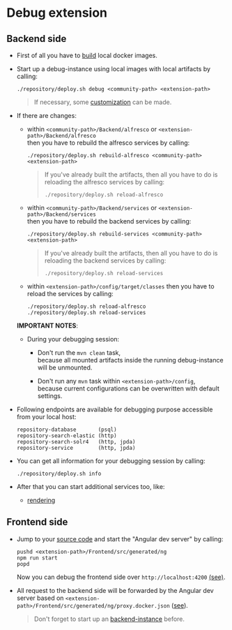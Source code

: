 # Debug extension

## Backend side 
  
- First of all you have to [build](../../build/README.md) local docker images.

- Start up a debug-instance using local images with local artifacts by calling:

  ```
  ./repository/deploy.sh debug <community-path> <extension-path>
  ```       

  > If necessary, some [customization](../../../../common/README.md#customization) can be made. 
  
- If there are changes:

  * within `<community-path>/Backend/alfresco` or `<extension-path>/Backend/alfresco`  
    then you have to rebuild the alfresco services by calling:
  
    ```
    ./repository/deploy.sh rebuild-alfresco <community-path> <extension-path>
    ```       

    > If you've already built the artifacts,
      then all you have to do is reloading the alfresco services by calling: 
    > ```
    > ./repository/deploy.sh reload-alfresco 
    > ```       

  * within `<community-path>/Backend/services` or `<extension-path>/Backend/services`  
    then you have to rebuild the backend services by calling:
  
    ```
    ./repository/deploy.sh rebuild-services <community-path> <extension-path>
    ```       

    > If you've already built the artifacts,
      then all you have to do is reloading the backend services by calling: 
    > ```
    > ./repository/deploy.sh reload-services 
    > ```       

  * within `<extension-path>/config/target/classes`
    then you have to reload the services by calling:
  
    ```
    ./repository/deploy.sh reload-alfresco
    ./repository/deploy.sh reload-services
    ```       
           
  **IMPORTANT NOTES**:  
  
  * During your debugging session:
  
    - Don't run the `mvn clean` task,  
      because all mounted artifacts inside the running debug-instance will be unmounted.  

    - Don't run any `mvn` task within `<extension-path>/config`,  
      because current configurations can be overwritten with default settings.       
  
- Following endpoints are available for debugging purpose accessible from your local host:

  ```
  repository-database       (psql)
  repository-search-elastic (http)
  repository-search-solr4   (http, jpda)
  repository-service        (http, jpda)
  ```

- You can get all information for your debugging session by calling:

  ```
  ./repository/deploy.sh info
  ```

- After that you can start additional services too, like:

  *  [rendering](../../../rendering/startup)       

## Frontend side

- Jump to your [source code](../../prerequisites/README.md#source-code) and start the "Angular dev server" by calling:  

  ```
  pushd <extension-path>/Frontend/src/generated/ng
  npm run start
  popd
  ```       

  Now you can debug the frontend side over `http://localhost:4200` [(see)](https://code.visualstudio.com/docs/nodejs/angular-tutorial#_debugging-angular).  
   
- All request to the backend side will be forwarded by the Angular dev server
  based on `<extension-path>/Frontend/src/generated/ng/proxy.docker.json` ([see](https://angular.io/guide/build#proxying-to-a-backend-server)).  
  
  > Don't forget to start up an [backend-instance](../../startup) before.
